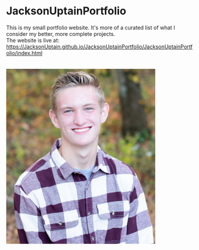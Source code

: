 # JacksonUptainPortfolio
This is my small portfolio website. It's more of a curated list of what I consider my better, more complete projects.
<br>
The website is live at: https://JacksonUptain.github.io/JacksonUptainPortfolio/JacksonUptainPortfolio/index.html
<br>
<br>
<br>
<img src="JacksonUptain.jpg" alt="Ju Pic" width="400px">
